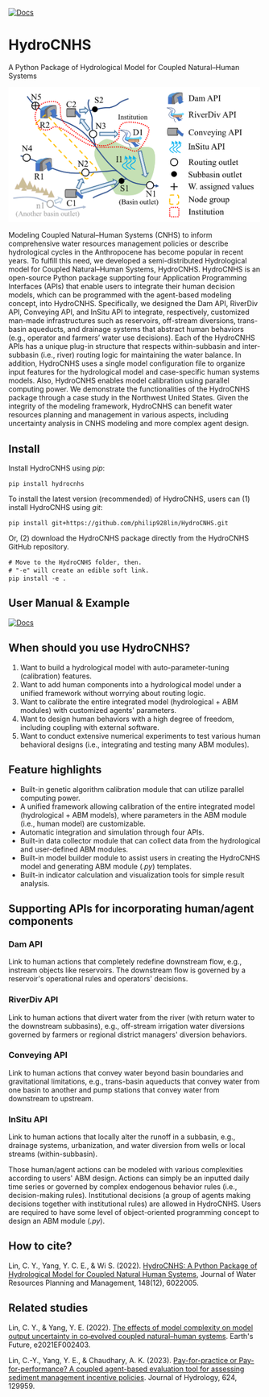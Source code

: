 [![Docs](https://github.com/philip928lin/PathNavigator/actions/workflows/docs.yml/badge.svg)](https://philip928lin.github.io/HydroCNHS/)

# HydroCNHS
A Python Package of Hydrological Model for Coupled Natural–Human Systems

<img src="https://github.com/philip928lin/HydroCNHS/blob/main/docs/source/figs/fig3_hydrocnhs.png" alt="Complex Adaptive Water System" width="500"/>

Modeling Coupled Natural–Human Systems (CNHS) to inform comprehensive water resources management policies or describe hydrological cycles in the Anthropocene has become popular in recent years. To fulfill this need, we developed a semi-distributed Hydrological model for Coupled Natural–Human Systems, HydroCNHS. HydroCNHS is an open-source Python package supporting four Application Programming Interfaces (APIs) that enable users to integrate their human decision models, which can be programmed with the agent-based modeling concept, into HydroCNHS. Specifically, we designed the Dam API, RiverDiv API, Conveying API, and InSitu API to integrate, respectively, customized man-made infrastructures such as reservoirs, off-stream diversions, trans-basin aqueducts, and drainage systems that abstract human behaviors (e.g., operator and farmers’ water use decisions). Each of the HydroCNHS APIs has a unique plug-in structure that respects within-subbasin and inter-subbasin (i.e., river) routing logic for maintaining the water balance. In addition, HydroCNHS uses a single model configuration file to organize input features for the hydrological model and case-specific human systems models. Also, HydroCNHS enables model calibration using parallel computing power. We demonstrate the functionalities of the HydroCNHS package through a case study in the Northwest United States. Given the integrity of the modeling framework, HydroCNHS can benefit water resources planning and management in various aspects, including uncertainty analysis in CNHS modeling and more complex agent design.


## Install
Install HydroCNHS using *pip*:
```
pip install hydrocnhs
```
To install the latest version (recommended) of HydroCNHS, users can (1) install HydroCNHS using *git*:
```
pip install git+https://github.com/philip928lin/HydroCNHS.git
```
Or, (2) download the HydroCNHS package directly from the HydroCNHS GitHub repository. 
```
# Move to the HydroCNHS folder, then. 
# "-e" will create an edible soft link.
pip install -e .
```

## User Manual & Example
[![Docs](https://github.com/philip928lin/PathNavigator/actions/workflows/docs.yml/badge.svg)](https://philip928lin.github.io/HydroCNHS/)

## When should you use HydroCNHS?
1. Want to build a hydrological model with auto-parameter-tuning (calibration) features.
2. Want to add human components into a hydrological model under a unified framework without worrying about routing logic.
3. Want to calibrate the entire integrated model (hydrological + ABM modules) with customized agents' parameters.
4. Want to design human behaviors with a high degree of freedom, including coupling with external software.
5. Want to conduct extensive numerical experiments to test various human behavioral designs (i.e., integrating and testing many ABM modules).

## Feature highlights
- Built-in genetic algorithm calibration module that can utilize parallel computing power.
- A unified framework allowing calibration of the entire integrated model (hydrological + ABM models), where parameters in the ABM module (i.e., human model) are customizable.
- Automatic integration and simulation through four APIs.
- Built-in data collector module that can collect data from the hydrological and user-defined ABM modules.
- Built-in model builder module to assist users in creating the HydroCNHS model and generating ABM module (*.py*) templates.
- Built-in indicator calculation and visualization tools for simple result analysis.

## Supporting APIs for incorporating human/agent components
### Dam API
Link to human actions that completely redefine downstream flow, e.g., instream objects like reservoirs. The downstream flow is governed by a reservoir's operational rules and operators' decisions.

### RiverDiv API
Link to human actions that divert water from the river (with return water to the downstream subbasins), e.g., off-stream irrigation water diversions governed by farmers or regional district managers' diversion behaviors.

### Conveying API
Link to human actions that convey water beyond basin boundaries and gravitational limitations, e.g., trans-basin aqueducts that convey water from one basin to another and pump stations that convey water from downstream to upstream.

### InSitu API
Link to human actions that locally alter the runoff in a subbasin, e.g., drainage systems, urbanization, and water diversion from wells or local streams (within-subbasin).


Those human/agent actions can be modeled with various complexities according to users' ABM design. Actions can simply be an inputted daily time series or governed by complex endogenous behavior rules (i.e., decision-making rules). Institutional decisions (a group of agents making decisions together with institutional rules) are allowed in HydroCNHS. Users are required to have some level of object-oriented programming concept to design an ABM module (*.py*).

## How to cite?
Lin, C. Y., Yang, Y. C. E., & Wi S. (2022). [HydroCNHS: A Python Package of Hydrological Model for Coupled Natural Human Systems](https://doi.org/10.1061/(ASCE)WR.1943-5452.0001630), Journal of Water Resources Planning and Management, 148(12), 6022005.

## Related studies
Lin, C. Y., & Yang, Y. E. (2022). [The effects of model complexity on model output uncertainty in co‐evolved coupled natural–human systems](https://doi.org/10.1029/2021EF002403). Earth's Future, e2021EF002403.

Lin, C.-Y., Yang, Y. E., & Chaudhary, A. K. (2023). [Pay-for-practice or Pay-for-performance? A coupled agent-based evaluation tool for assessing sediment management incentive policies](https://doi.org/10.1016/j.jhydrol.2023.129959). Journal of Hydrology, 624, 129959.
